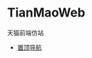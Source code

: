 # TianMaoWeb
天猫前端仿站
*  [置顶导航](https://github.com/shenzekun/TianMaoWeb/blob/master/header_nav.html)

